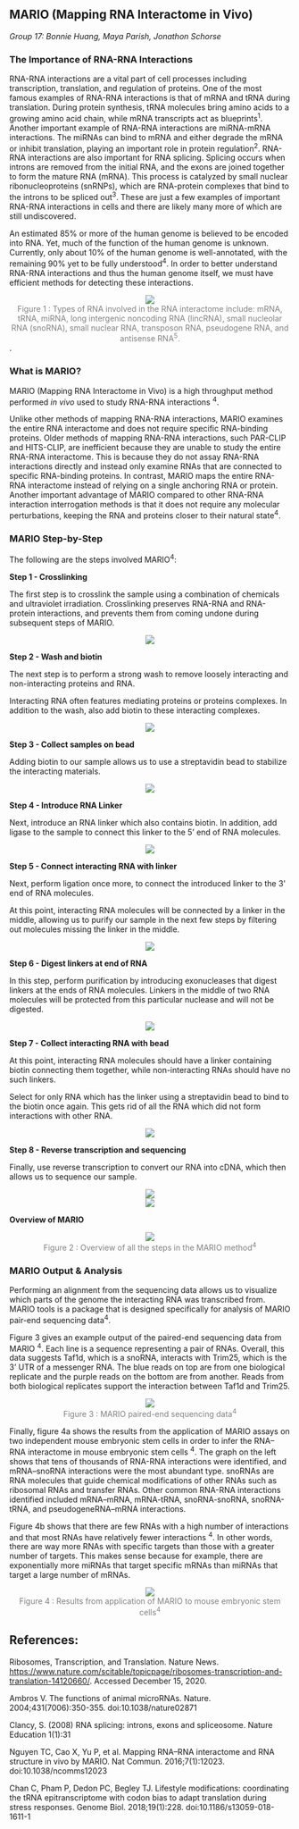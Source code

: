 ## MARIO (Mapping RNA Interactome in Vivo)

*Group 17: Bonnie Huang, Maya Parish, Jonathon Schorse*

### The Importance of RNA-RNA Interactions

RNA-RNA interactions are a vital part of cell processes including transcription, translation, and regulation of proteins. One of the most famous examples of RNA-RNA interactions is that of mRNA and tRNA during translation. During protein synthesis, tRNA molecules bring amino acids to a growing amino acid chain, while mRNA transcripts act as blueprints<sup>1</sup>. Another important example of RNA-RNA interactions are miRNA-mRNA interactions. The miRNAs can bind to mRNA and either degrade the mRNA or inhibit translation, playing an important role in protein regulation<sup>2</sup>. RNA-RNA interactions are also important for RNA splicing. Splicing occurs when introns are removed from the initial RNA, and the exons are joined together to form the mature RNA (mRNA). This process is catalyzed by small nuclear ribonucleoproteins (snRNPs), which are RNA-protein complexes that bind to the introns to be spliced out<sup>3</sup>. These are just a few examples of important RNA-RNA interactions in cells and there are likely many more of which are still undiscovered. 

An estimated 85% or more of the human genome is believed to be encoded into RNA. Yet, much of the function of the human genome is unknown. Currently, only about 10% of the human genome is well-annotated, with the remaining 90% yet to be fully understood<sup>4</sup>. In order to better understand RNA-RNA interactions and thus the human genome itself, we must have efficient methods for detecting these interactions. 

<div style="text-align:center"><img src="./Group17_images/figure1.png" /></div>

<div align="center"><span style="color:gray">Figure 1 : Types of RNA involved in the RNA interactome include: mRNA, tRNA, miRNA, long intergenic noncoding RNA (lincRNA), small nucleolar RNA (snoRNA), small nuclear RNA, transposon RNA, pseudogene RNA, and antisense RNA<sup>5</sup>. </span></div>.



### What is MARIO?

MARIO (Mapping RNA Interactome in Vivo) is a high throughput method performed *in vivo* used to study RNA-RNA interactions <sup>4</sup>. 

Unlike other methods of mapping RNA-RNA interactions, MARIO examines the entire RNA interactome and does not require specific RNA-binding proteins. Older methods of mapping RNA-RNA interactions, such PAR-CLIP and HITS-CLIP, are inefficient because they are unable to study the entire RNA-RNA interactome. This is because they do not assay RNA-RNA interactions directly and instead only examine RNAs that are connected to specific RNA-binding proteins. In contrast, MARIO maps the entire RNA-RNA interactome instead of relying on a single anchoring RNA or protein. Another important advantage of MARIO compared to other RNA-RNA interaction interrogation methods is that it does not require any molecular perturbations, keeping the RNA and proteins closer to their natural state<sup>4</sup>.


### MARIO Step-by-Step

The following are the steps involved MARIO<sup>4</sup>:

**Step 1 - Crosslinking**

The first step is to crosslink the sample using a combination of chemicals and ultraviolet irradiation. Crosslinking preserves RNA-RNA and RNA-protein interactions, and prevents them from coming undone during subsequent steps of MARIO.

<div style="text-align:center"><img src="./Group17_images/mario_step1.png" /></div>

**Step 2 - Wash and biotin**

The next step is to perform a strong wash to remove loosely interacting and non-interacting proteins and RNA.

Interacting RNA often features mediating proteins or proteins complexes. In addition to the wash, also add biotin to these interacting complexes. 

<div style="text-align:center"><img src="./Group17_images/mario_step2.png" /></div>


**Step 3 - Collect samples on bead**

Adding biotin to our sample allows us to use a streptavidin bead to stabilize the interacting materials.

<div style="text-align:center"><img src="./Group17_images/mario_step3.png" /></div>

**Step 4 - Introduce RNA Linker**

Next, introduce an RNA linker which also contains biotin. In addition, add ligase to the sample to connect this linker to the 5’ end of RNA molecules.

<div style="text-align:center"><img src="./Group17_images/mario_step4.png" /></div>

**Step 5 - Connect interacting RNA with linker**

Next, perform ligation once more, to connect the introduced linker to the 3' end of RNA molecules. 

At this point, interacting RNA molecules will be connected by a linker in the middle, allowing us to purify our sample in the next few steps by filtering out molecules missing the linker in the middle. 

<div style="text-align:center"><img src="./Group17_images/mario_step5.png" /></div>

**Step 6 - Digest linkers at end of RNA**

In this step, perform purification by introducing exonucleases that digest linkers at the ends of RNA molecules. Linkers in the middle of two RNA molecules will be protected from this particular nuclease and will not be digested. 

<div style="text-align:center"><img src="./Group17_images/mario_step6.png" /></div>

**Step 7 - Collect interacting RNA with bead**

At this point, interacting RNA molecules should have a linker containing biotin connecting them together, while non-interacting RNAs should have no such linkers. 

Select for only RNA which has the linker using a streptavidin bead to bind to the biotin once again. This gets rid of all the RNA which did not form interactions with other RNA. 

<div style="text-align:center"><img src="./Group17_images/mario_step7.png" /></div>

**Step 8 - Reverse transcription and sequencing**

Finally, use reverse transcription to convert our RNA into cDNA, which then allows us to sequence our sample. 


<div style="text-align:center"><img src="./Group17_images/mario_step8.png" /></div>
<div style="text-align:center"><img src="./Group17_images/mario_step9.png" /></div>

**Overview of MARIO**

<div style="text-align:center"><img src="./Group17_images/figure2.png" /></div>

<div align="center"><span style="color:gray">Figure 2 : Overview of all the steps in the MARIO method<sup>4</sup></span></div>

### MARIO Output & Analysis

Performing an alignment from the sequencing data allows us to visualize which parts of the genome the interacting RNA was transcribed from. MARIO tools is a package that is designed specifically for analysis of MARIO pair-end sequencing data<sup>4</sup>. 

Figure 3 gives an example output of the paired-end sequencing data from MARIO <sup>4</sup>. Each line is a sequence representing a pair of RNAs. Overall, this data suggests Taf1d, which is a snoRNA, interacts with Trim25, which is the 3’ UTR of a messenger RNA. The blue reads on top are from one biological replicate and the purple reads on the bottom are from another. Reads from both biological replicates support the interaction between Taf1d and Trim25.

<div style="text-align:center"><img src="./Group17_images/figure3.png" /></div>

<div align="center"><span style="color:gray">Figure 3 : MARIO paired-end sequencing data<sup>4</sup></span></div>

Finally, figure 4a shows the results from the application of MARIO assays on two independent mouse embryonic stem cells in order to infer the RNA–RNA interactome in mouse embryonic stem cells <sup>4</sup>. The graph on the left shows that tens of thousands of RNA-RNA interactions were identified, and mRNA–snoRNA interactions were the most abundant type. snoRNAs are RNA molecules that guide chemical modifications of other RNAs such as ribosomal RNAs and transfer RNAs. Other common RNA-RNA interactions identified included mRNA–mRNA, mRNA-tRNA, snoRNA-snoRNA, snoRNA-tRNA, and pseudogeneRNA–mRNA interactions. 

Figure 4b shows that there are few RNAs with a high number of interactions and that most RNAs have relatively fewer interactions <sup>4</sup>. In other words, there are way more RNAs with specific targets than those with a greater number of targets. This makes sense because for example, there are exponentially more miRNAs that target specific mRNAs than miRNAs that target a large number of mRNAs. 


<div style="text-align:center"><img src="./Group17_images/figure4.png" /></div>

<div align="center"><span style="color:gray">Figure 4 : Results from application of MARIO to mouse embryonic stem cells<sup>4</sup></span></div>


## References:
Ribosomes, Transcription, and Translation. Nature News. https://www.nature.com/scitable/topicpage/ribosomes-transcription-and-translation-14120660/. Accessed December 15, 2020. 

Ambros V. The functions of animal microRNAs. Nature. 2004;431(7006):350-355. doi:10.1038/nature02871

Clancy, S. (2008) RNA splicing: introns, exons and spliceosome. Nature Education 1(1):31

Nguyen TC, Cao X, Yu P, et al. Mapping RNA–RNA interactome and RNA structure in vivo by MARIO. Nat Commun. 2016;7(1):12023. doi:10.1038/ncomms12023

Chan C, Pham P, Dedon PC, Begley TJ. Lifestyle modifications: coordinating the tRNA epitranscriptome with codon bias to adapt translation during stress responses. Genome Biol. 2018;19(1):228. doi:10.1186/s13059-018-1611-1

